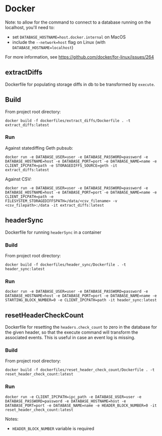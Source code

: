 # Docker

Note: to allow for the command to connect to a database running on the localhost, you'll need to:
- set `DATABASE_HOSTNAME=host.docker.internal` on MacOS
- include the `--network=host` flag on Linux (with `DATABASE_HOSTNAME=localhost`)

For more information, see https://github.com/docker/for-linux/issues/264

## extractDiffs
Dockerfile for populating storage diffs in db to be transformed by `execute`.

## Build
From project root directory:
```
docker build -f dockerfiles/extract_diffs/Dockerfile . -t extract_diffs:latest
```

### Run
Against statediffing Geth pubsub:
```
docker run -e DATABASE_USER=user -e DATABASE_PASSWORD=password -e DATABASE_HOSTNAME=host -e DATABASE_PORT=port -e DATABASE_NAME=name -e CLIENT_IPCPATH=path -e STORAGEDIFFS_SOURCE=geth -it extract_diffs:latest
```

Against CSV:
```
docker run -e DATABASE_USER=user -e DATABASE_PASSWORD=password -e DATABASE_HOSTNAME=host -e DATABASE_PORT=port -e DATABASE_NAME=name -e CLIENT_IPCPATH=path -e FILESYSTEM_STORAGEDIFFSPATH=/data/<csv_filename> -v <csv_filepath>:/data -it extract_diffs:latest
```


## headerSync
Dockerfile for running `headerSync` in a container

### Build
From project root directory:
```
docker build -f dockerfiles/header_sync/Dockerfile . -t header_sync:latest
```

### Run
```
docker run -e DATABASE_USER=user -e DATABASE_PASSWORD=password -e DATABASE_HOSTNAME=host -e DATABASE_PORT=port -e DATABASE_NAME=name -e STARTING_BLOCK_NUMBER=0 -e CLIENT_IPCPATH=path -it header_sync:latest
```

## resetHeaderCheckCount
Dockerfile for resetting the `headers.check_count` to zero in the database for the given header, so that the execute command
will transform the associated events. This is useful in case an event log is missing.

### Build
From project root directory:
```
docker build -f dockerfiles/reset_header_check_count/Dockerfile . -t reset_header_check_count:latest
```

### Run
```
docker run -e CLIENT_IPCPATH=ipc_path -e DATABASE_USER=user -e DATABASE_PASSWORD=password -e DATABASE_HOSTNAME=host -e DATABASE_PORT=port -e DATABASE_NAME=name -e HEADER_BLOCK_NUMBER=0 -it reset_header_check_count:latest
```
Notes:
- `HEADER_BLOCK_NUMBER` variable is required

